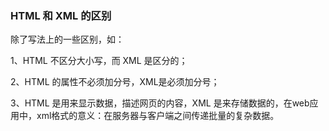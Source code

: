 ### HTML 和 XML 的区别

除了写法上的一些区别，如：

1、HTML 不区分大小写，而 XML 是区分的；

2、HTML 的属性不必须加分号，XML是必须加分号；

3、HTML 是用来显示数据，描述网页的内容，XML 是来存储数据的，在web应用中，xml格式的意义：在服务器与客户端之间传递批量的复杂数据。